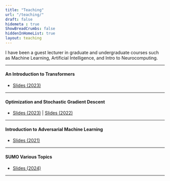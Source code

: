 ```yaml
---
title: "Teaching"
url: "/teaching/"
draft: false
hidemeta : true
ShowBreadCrumbs: false
hiddenInHomeList: true
layout: teaching
---
```


I have been a guest lecturer in graduate and undergraduate courses such as Machine Learning, Artificial Intelligence, and Intro to Neurocomputing.

-------------------

#### An Introduction to Transformers

- [Slides (2023)](https://poudel-bibek.github.io/pdfs/slides/intro_to_transformers)

-------------------

#### Optimization and Stochastic Gradient Descent

- [Slides (2023)](https://poudel-bibek.github.io/pdfs/slides/optimization_sgd) | [Slides (2022)](https://poudel-bibek.github.io/pdfs/slides/optimization_sgd)

-------------------

#### Introduction to Adversarial Machine Learning

- [Slides (2021)](https://poudel-bibek.github.io/pdfs/slides/intro_to_aml)

-------------------

#### SUMO Various Topics

- [Slides (2024)](https://poudel-bibek.github.io/pdfs/slides/sumo_class)

-------------------
